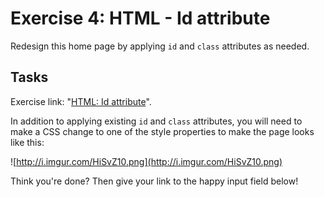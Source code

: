 # Exercise 4: HTML - Id attribute

Redesign this home page by applying `id` and `class` attributes as needed.

## Tasks

Exercise link: "[HTML: Id attribute](http://codepen.io/NathanPJF/pen/MweBbq)".

In addition to applying existing `id` and `class` attributes, you will need to make a CSS
change to one of the style properties to make the page looks like this:

![http://i.imgur.com/HiSvZ10.png](http://i.imgur.com/HiSvZ10.png)


Think you're done? Then give your link to the happy input field below!
